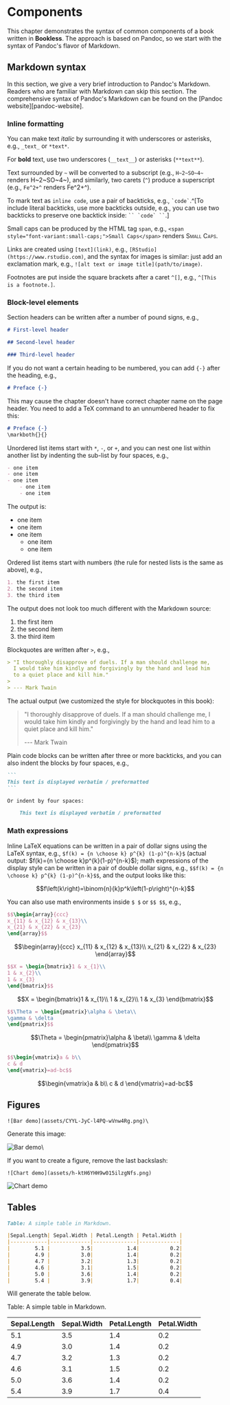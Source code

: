 # Components

This chapter demonstrates the syntax of common components of a book written in **Bookless**. The approach is based on Pandoc, so we start with the syntax of Pandoc's flavor of Markdown.

## Markdown syntax

In this section, we give a very brief introduction to Pandoc's Markdown. Readers who are familiar with Markdown can skip this section. The comprehensive syntax of Pandoc's Markdown can be found on the [Pandoc website][pandoc-website].

### Inline formatting

You can make text _italic_ by surrounding it with underscores or asterisks, e.g., `_text_` or `*text*`.

For **bold** text, use two underscores (`__text__`) or asterisks (`**text**`).

Text surrounded by `~` will be converted to a subscript (e.g., `H~2~SO~4~` renders H~2~SO~4~), and similarly, two carets (`^`) produce a superscript (e.g., `Fe^2+^` renders Fe^2+^).

To mark text as `inline code`, use a pair of backticks, e.g., `` `code` ``.^[To include literal backticks, use more backticks outside, e.g., you can use two backticks to preserve one backtick inside: ``` `` `code` `` ```.] 

Small caps can be produced by the HTML tag `span`, e.g., `<span style="font-variant:small-caps;">Small Caps</span>` renders <span style="font-variant:small-caps;">Small Caps</span>.

Links are created using `[text](link)`, e.g., `[RStudio](https://www.rstudio.com)`, and the syntax for images is similar: just add an exclamation mark, e.g., `![alt text or image title](path/to/image)`.

Footnotes are put inside the square brackets after a caret `^[]`, e.g., `^[This is a footnote.]`.

### Block-level elements

Section headers can be written after a number of pound signs, e.g.,

```markdown
# First-level header

## Second-level header

### Third-level header
```

If you do not want a certain heading to be numbered, you can add `{-}` after the heading, e.g.,

```markdown
# Preface {-}
```

This may cause the chapter doesn't have correct chapter name on the page header. You need to add a TeX command to an unnumbered header to fix this:

```markdown
# Preface {-}
\markboth{}{}
```

Unordered list items start with `*`, `-`, or `+`, and you can nest one list within another list by indenting the sub-list by four spaces, e.g.,

```markdown
- one item
- one item
- one item
    - one item
    - one item
```

The output is:

- one item
- one item
- one item
    - one item
    - one item

Ordered list items start with numbers (the rule for nested lists is the same as above), e.g.,

```markdown
1. the first item
2. the second item
3. the third item
```

The output does not look too much different with the Markdown source:

1. the first item
2. the second item
3. the third item

Blockquotes are written after `>`, e.g.,

```markdown
> "I thoroughly disapprove of duels. If a man should challenge me,
  I would take him kindly and forgivingly by the hand and lead him
  to a quiet place and kill him."
>
> --- Mark Twain
```

The actual output (we customized the style for blockquotes in this book):

> "I thoroughly disapprove of duels. If a man should challenge me,
  I would take him kindly and forgivingly by the hand and lead him
  to a quiet place and kill him."
>
> --- Mark Twain

Plain code blocks can be written after three or more backticks, and you can also indent the blocks by four spaces, e.g.,

````markdown
```
This text is displayed verbatim / preformatted
```

Or indent by four spaces:

    This text is displayed verbatim / preformatted
````

### Math expressions

Inline LaTeX equations can be written in a pair of dollar signs using the LaTeX syntax, e.g., `$f(k) = {n \choose k} p^{k} (1-p)^{n-k}$` (actual output: $f(k)={n \choose k}p^{k}(1-p)^{n-k}$); math expressions of the display style can be written in a pair of double dollar signs, e.g., `$$f(k) = {n \choose k} p^{k} (1-p)^{n-k}$$`, and the output looks like this:

$$f\left(k\right)=\binom{n}{k}p^k\left(1-p\right)^{n-k}$$

You can also use math environments inside `$ $` or `$$ $$`, e.g.,

```latex
$$\begin{array}{ccc}
x_{11} & x_{12} & x_{13}\\
x_{21} & x_{22} & x_{23}
\end{array}$$
```

$$\begin{array}{ccc}
x_{11} & x_{12} & x_{13}\\
x_{21} & x_{22} & x_{23}
\end{array}$$

```latex
$$X = \begin{bmatrix}1 & x_{1}\\
1 & x_{2}\\
1 & x_{3}
\end{bmatrix}$$
```

$$X = \begin{bmatrix}1 & x_{1}\\
1 & x_{2}\\
1 & x_{3}
\end{bmatrix}$$

```latex
$$\Theta = \begin{pmatrix}\alpha & \beta\\
\gamma & \delta
\end{pmatrix}$$
```

$$\Theta = \begin{pmatrix}\alpha & \beta\\
\gamma & \delta
\end{pmatrix}$$

```latex
$$\begin{vmatrix}a & b\\
c & d
\end{vmatrix}=ad-bc$$
```

$$\begin{vmatrix}a & b\\
c & d
\end{vmatrix}=ad-bc$$


## Figures

```
![Bar demo](assets/CYYL-JyC-l4PQ-wVnw4Rg.png)\
```

Generate this image:

![Bar demo](assets/CYYL-JyC-l4PQ-wVnw4Rg.png)\

If you want to create a figure, remove the last backslash:

```
![Chart demo](assets/h-ktH6YHH9w015ilzgNfs.png)
```

![Chart demo](assets/h-ktH6YHH9w015ilzgNfs.png)


## Tables

```markdown
Table: A simple table in Markdown.

|Sepal.Length| Sepal.Width | Petal.Length | Petal.Width |
|------------|-------------|--------------|-------------|
|        5.1 |          3.5|           1.4|          0.2|
|        4.9 |          3.0|           1.4|          0.2|
|        4.7 |          3.2|           1.3|          0.2|
|        4.6 |          3.1|           1.5|          0.2|
|        5.0 |          3.6|           1.4|          0.2|
|        5.4 |          3.9|           1.7|          0.4|
```

Will generate the table below.


Table: A simple table in Markdown.

|Sepal.Length| Sepal.Width | Petal.Length | Petal.Width |
|------------|-------------|--------------|-------------|
|        5.1 |          3.5|           1.4|          0.2|
|        4.9 |          3.0|           1.4|          0.2|
|        4.7 |          3.2|           1.3|          0.2|
|        4.6 |          3.1|           1.5|          0.2|
|        5.0 |          3.6|           1.4|          0.2|
|        5.4 |          3.9|           1.7|          0.4|